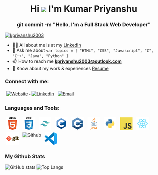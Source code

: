 <h1 align="center">Hi <img src="https://raw.githubusercontent.com/iampavangandhi/iampavangandhi/master/gifs/Hi.gif" width="30px"> I'm Kumar Priyanshu</h1>
<h3 align="center">git commit -m "Hello, I'm a Full Stack Web Developer"</h3>

<p align="left"> <a href="https://twitter.com/kpriyanshu2003" target="blank"><img src="https://img.shields.io/twitter/follow/kpriyanshu2003?logo=twitter&style=for-the-badge" alt="kpriyanshu2003" /></a> </p>

- 👨‍💻 All about me is at my [LinkedIn](https://www.linkedin.com/in/kpriyanshu2003/)
- 💬 Ask me about `var topics = [ "HTML", "CSS", "Javascript", "C", "C++", "Java", "Python" ]`
- 📫 How to reach me **kpriyanshu2003@outlook.com**
- 📄 Know about my work & experiences [Resume](https://drive.google.com/file/d/1-zJ2OBriv3l1Y2ih8u6d8L0-rZJt6PNo/view?usp=drive_link)

<h3 align="left">Connect with me:</h3>
<p align="left">
 <a href="https://kpriyanshu.github.io/" target="_blank" rel="noopener noreferrer"><img src="https://cdn-icons-png.flaticon.com/512/3059/3059997.png" alt="Website" height="40" style="vertical-align:top; margin:4px"> </a>
 <a href="https://linkedin.com/in/kpriyanshu2003" target="_blank" rel="noopener noreferrer"> <img src="https://cdn-icons-png.flaticon.com/512/3536/3536505.png" alt="LinkedIn" height="40" style="vertical-align:top; margin:4px"></a>
 <a href="mailto:priyanshukumar.241@protonmail.com"> <img src="https://cdn-icons-png.flaticon.com/512/3059/3059989.png" alt="Email" height="40" style="vertical-align:top; margin:4px"></a>
</p>

<h3 align="left">Languages and Tools:</h3>
<p align="left">
<img src="https://raw.githubusercontent.com/github/explore/main/topics/html/html.png" alt="HTML" height="40" style="vertical-align:top; margin:4px">
<img src="https://raw.githubusercontent.com/github/explore/main/topics/css/css.png" alt="CSS" height="40" style="vertical-align:top; margin:4px">
<img src="https://raw.githubusercontent.com/github/explore/main/topics/tailwind/tailwind.png" alt="Tailwind CSS" height="40" style="vertical-align:top; margin:4px">
<img src="https://raw.githubusercontent.com/github/explore/main/topics/c/c.png" alt="C" height="40" style="vertical-align:top; margin:4px">
<img src="https://raw.githubusercontent.com/github/explore/main/topics/cpp/cpp.png" alt="CPP" height="40" style="vertical-align:top; margin:4px">
<img src="https://raw.githubusercontent.com/github/explore/main/topics/java/java.png" alt="Java" height="40" style="vertical-align:top; margin:4px">
<img src="https://raw.githubusercontent.com/github/explore/main/topics/python/python.png" alt="Python" height="40" style="vertical-align:top; margin:4px">
<img src="https://raw.githubusercontent.com/github/explore/main/topics/javascript/javascript.png" alt="Javascript" height="40" style="vertical-align:top; margin:4px">
<img src="https://raw.githubusercontent.com/github/explore/main/topics/react/react.png" alt="React" height="40" style="vertical-align:top; margin:4px">
<img src="https://raw.githubusercontent.com/github/explore/main/topics/git/git.png" alt="GIT" height="40" style="vertical-align:top; margin:4px">
<img src="https://github.githubassets.com/images/modules/logos_page/GitHub-Mark.png" alt="Github" height="40" style="vertical-align:top; margin:4px">
<img src="https://raw.githubusercontent.com/github/explore/main/topics/visual-studio-code/visual-studio-code.png" alt="VS Code" height="40" style="vertical-align:top; margin:4px">
</p>

<h3 align="left">My Github Stats</h3>

![GitHub stats](https://github-readme-stats.vercel.app/api?username=kpriyanshu2003&show_icons=true&theme=github_dark_dimmed)
![Top Langs](https://github-readme-stats.vercel.app/api/top-langs/?username=kpriyanshu2003&theme=github_dark_dimmed)

<!-- <h3 align="left">Support:</h3> -->
<!-- <p><a href="https://www.buymeacoffee.com/kpriyanshu"> <img align="center" src="https://cdn.buymeacoffee.com/buttons/v2/default-yellow.png" height="50" width="210" alt="kpriyanshu" /></a></p> -->
